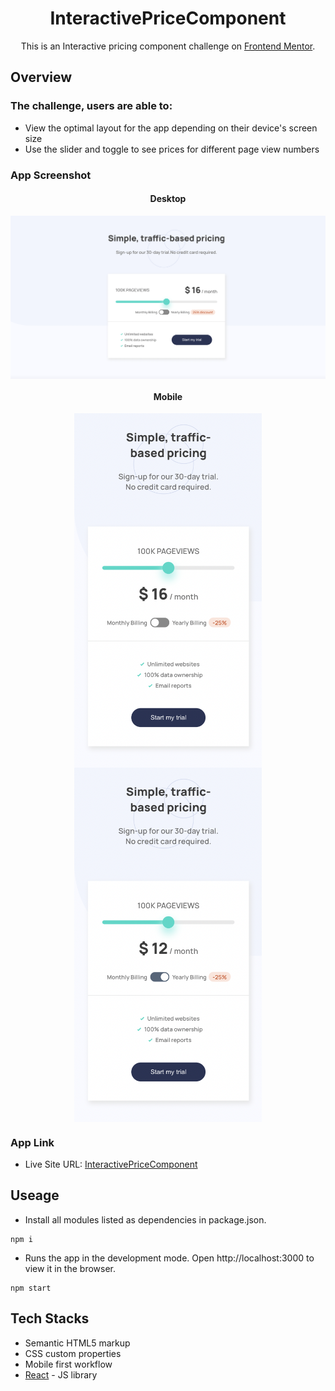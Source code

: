 
<h1 align="center"> InteractivePriceComponent </h1>

<p align="center">This is an Interactive pricing component challenge on <a href="https://www.frontendmentor.io/challenges/interactive-pricing-component-t0m8PIyY8">Frontend Mentor</a>.
</p>

## Overview
### The challenge, users are able to:

- View the optimal layout for the app depending on their device's screen size
- Use the slider and toggle to see prices for different page view numbers

### App Screenshot

<h4 align="center">Desktop</h4>
<p align="center" width="100%">
  <kbd>
    <img align="center" src="./src/image/desktop.jpg" alt="desktop" style="width:1000px;" />
  <kbd>
</p>
<h4 align="center">Mobile</h4>
<p align="center" width="100%">
  <kbd>
    <img align="center" src="./src/image/mobile2.jpg" alt="mobile" style="width:300px;" />
    <img align="center" src="./src/image/mobile1.jpg" alt="mobile" style="width:300px;" />
  <kbd>
</p>

### App Link

- Live Site URL: [InteractivePriceComponent](https://anilahsu.github.io/InteractivePriceComponent/)


## Useage

- Install all modules listed as dependencies in package.json.

```shell
npm i
```` 

- Runs the app in the development mode. Open http://localhost:3000 to view it in the browser.
```shell
npm start
```` 

## Tech Stacks

- Semantic HTML5 markup
- CSS custom properties
- Mobile first workflow
- [React](https://reactjs.org/) - JS library
